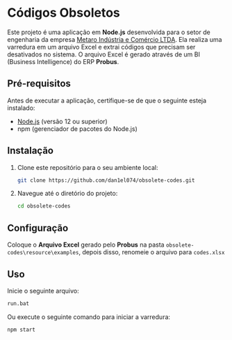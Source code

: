 # Códigos Obsoletos

Este projeto é uma aplicação em **Node.js** desenvolvida para o setor de engenharia da empresa [Metaro Indústria e Comércio LTDA](https://www.metaro.com.br). Ela realiza uma varredura em um arquivo Excel e extrai códigos que precisam ser desativados no sistema. O arquivo Excel é gerado através de um BI (Business Intelligence) do ERP **Probus**.

## Pré-requisitos

Antes de executar a aplicação, certifique-se de que o seguinte esteja instalado:

- [Node.js](https://nodejs.org/en/download/current) (versão 12 ou superior)
- npm (gerenciador de pacotes do Node.js)

## Instalação

1. Clone este repositório para o seu ambiente local:

    ```bash
    git clone https://github.com/dan1el074/obsolete-codes.git
    ```

2. Navegue até o diretório do projeto:

    ```bash
    cd obsolete-codes
    ```

## Configuração

Coloque o **Arquivo Excel** gerado pelo **Probus** na pasta `obsolete-codes\resource\examples`, depois disso, renomeie o arquivo para `codes.xlsx`

## Uso

Inicie o seguinte arquivo:

```bash
run.bat
```

Ou execute o seguinte comando para iniciar a varredura:

```bash
npm start

